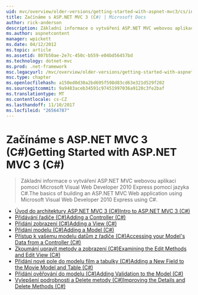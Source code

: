 ```yaml
---
uid: mvc/overview/older-versions/getting-started-with-aspnet-mvc3/cs/index
title: Začínáme s ASP.NET MVC 3 (C#) | Microsoft Docs
author: rick-anderson
description: Základní informace o vytváření ASP.NET MVC webovou aplikaci pomocí Microsoft Visual Web Developer 2010 Express pomocí jazyka C#.
ms.author: aspnetcontent
manager: wpickett
ms.date: 04/12/2012
ms.topic: article
ms.assetid: 807b50ae-2e7c-450c-b559-e04bd56457bd
ms.technology: dotnet-mvc
ms.prod: .net-framework
msc.legacyurl: /mvc/overview/older-versions/getting-started-with-aspnet-mvc3/cs
msc.type: chapter
ms.openlocfilehash: a150ed0d30a2bd695f598d83cd63e321d529f202
ms.sourcegitcommit: 9a9483aceb34591c97451997036a9120c3fe2baf
ms.translationtype: MT
ms.contentlocale: cs-CZ
ms.lasthandoff: 11/10/2017
ms.locfileid: "26564787"
---
```

<a name="getting-started-with-aspnet-mvc-3-c"></a><span data-ttu-id="4d349-103">Začínáme s ASP.NET MVC 3 (C#)</span><span class="sxs-lookup"><span data-stu-id="4d349-103">Getting Started with ASP.NET MVC 3 (C#)</span></span>
====================
> <span data-ttu-id="4d349-104">Základní informace o vytváření ASP.NET MVC webovou aplikaci pomocí Microsoft Visual Web Developer 2010 Express pomocí jazyka C#.</span><span class="sxs-lookup"><span data-stu-id="4d349-104">The basics of building an ASP.NET MVC Web application using Microsoft Visual Web Developer 2010 Express using C#.</span></span>


- [<span data-ttu-id="4d349-105">Úvod do architektury ASP.NET MVC 3 (C#)</span><span class="sxs-lookup"><span data-stu-id="4d349-105">Intro to ASP.NET MVC 3 (C#)</span></span>](intro-to-aspnet-mvc-3.md)
- [<span data-ttu-id="4d349-106">Přidávání řadiče (C#)</span><span class="sxs-lookup"><span data-stu-id="4d349-106">Adding a Controller (C#)</span></span>](adding-a-controller.md)
- [<span data-ttu-id="4d349-107">Přidání zobrazení (C#)</span><span class="sxs-lookup"><span data-stu-id="4d349-107">Adding a View (C#)</span></span>](adding-a-view.md)
- [<span data-ttu-id="4d349-108">Přidání modelu (C#)</span><span class="sxs-lookup"><span data-stu-id="4d349-108">Adding a Model (C#)</span></span>](adding-a-model.md)
- [<span data-ttu-id="4d349-109">Přístup k vašemu modelu datům z řadiče (C#)</span><span class="sxs-lookup"><span data-stu-id="4d349-109">Accessing your Model's Data from a Controller (C#)</span></span>](accessing-your-models-data-from-a-controller.md)
- [<span data-ttu-id="4d349-110">Zkoumání upravit metody a zobrazení (C#)</span><span class="sxs-lookup"><span data-stu-id="4d349-110">Examining the Edit Methods and Edit View (C#)</span></span>](examining-the-edit-methods-and-edit-view.md)
- [<span data-ttu-id="4d349-111">Přidání nové pole do modelu film a tabulky (C#)</span><span class="sxs-lookup"><span data-stu-id="4d349-111">Adding a New Field to the Movie Model and Table (C#)</span></span>](adding-a-new-field.md)
- [<span data-ttu-id="4d349-112">Přidání ověřování do modelu (C#)</span><span class="sxs-lookup"><span data-stu-id="4d349-112">Adding Validation to the Model (C#)</span></span>](adding-validation-to-the-model.md)
- [<span data-ttu-id="4d349-113">Vylepšení podrobnosti a Delete metody (C#)</span><span class="sxs-lookup"><span data-stu-id="4d349-113">Improving the Details and Delete Methods (C#)</span></span>](improving-the-details-and-delete-methods.md)
